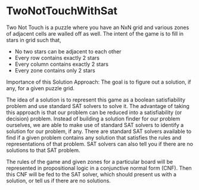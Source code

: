 # TwoNotTouchWithSat
Two Not Touch is a puzzle where you have an NxN grid and various zones of adjacent cells are walled off as well. The intent of the game is to fill in stars in grid such that,

- No two stars can be adjacent to each other
- Every row contains exactly 2 stars
- Every column contains exactly 2 stars
- Every zone contains only 2 stars


Importance of this Solution Approach:
  The goal is to figure out a solution, if any, for a given puzzle grid.

  The idea of a solution is to represent this game as a boolean satisfiability problem and use standard SAT solvers to solve it. The advantage of taking this approach is that our problem can be reduced into a satisfiability (or decision) problem. Instead of building a solution finder for our problem ourselves, we are able to make use of standard SAT solvers to identify a solution for our problem, if any. There are standard SAT solvers available to find if a given problem contains any solution that satisfies the rules and representations of that problem. SAT solvers can also tell you if there are no solutions to that SAT problem. 

The rules of the game and given zones for a particular board will be represented in propositional logic in a conjunctive normal form (CNF). Then this CNF will be fed to the SAT solver, which should present us with a solution, or tell us if there are no solutions.
